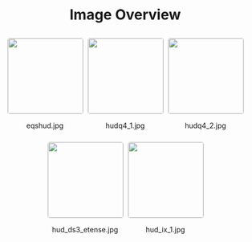 <style>
    .image-gallery {
        display: flex;
        flex-wrap: wrap;
        gap: 10px;
        justify-content: center;
        padding: 10px;
    }
    .image-gallery img {
        width: 150px;
        height: auto;
        border: 1px solid #ddd;
        border-radius: 5px;
    }
    .image-gallery div {
        flex: 1 1 calc(33.333% - 20px); /* Three images per row on large screens */
        max-width: 150px;
        text-align: center;
    }
    @media (max-width: 768px) {
        .image-gallery div {
            flex: 1 1 calc(50% - 20px); /* Two images per row on medium screens */
        }
    }
    @media (max-width: 480px) {
        .image-gallery div {
            flex: 1 1 100%; /* One image per row on small screens */
        }
    }
</style>
<h1 style ="text-align: center;"> Image Overview </h1> <div class="image-gallery">
<div>
<img src="https://media.evkx.net/multimedia/technology/userinterface/hud/eqshud_st.jpg">
<p>eqshud.jpg</p>
</div>
<div>
<img src="https://media.evkx.net/multimedia/technology/userinterface/hud/hudq4_1_st.jpg">
<p>hudq4_1.jpg</p>
</div>
<div>
<img src="https://media.evkx.net/multimedia/technology/userinterface/hud/hudq4_2_st.jpg">
<p>hudq4_2.jpg</p>
</div>
<div>
<img src="https://media.evkx.net/multimedia/technology/userinterface/hud/hud_ds3_etense_st.jpg">
<p>hud_ds3_etense.jpg</p>
</div>
<div>
<img src="https://media.evkx.net/multimedia/technology/userinterface/hud/hud_ix_1_st.jpg">
<p>hud_ix_1.jpg</p>
</div>
</div>
